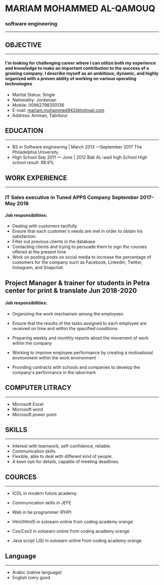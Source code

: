 # MARIAM MOHAMMED AL-QAMOUQ
### software engineering
---------------------
## OBJECTIVE 
-------------------------------------
#### I'm looking for challenging career where I can utilize both my experience and knowledge to make an important contribution to the success of a growing company. I describe myself as an ambitious, dynamic, and highly organized with a proven ability of working on various operating technologies
* Marital Status: Single
* Nationality: Jordanian
* Mobile: 00962798350136
* E-mail: mariam.mohammed942@hotmail.com 
* Address: Amman, Tabrbour
## EDUCATION
----------------------------
* BS in Software engineering	| March 2013 —September 2017 The Philadelphia University
*	High School	Sep 2011 — June | 2012 Bab AL-wad high School High school result: 88.9%

## WORK EXPERIENCE
--------------------------------

### IT Sales executive in Tuned APPS Company	September 2017- May 2018
#### Job responsibilities:
* Dealing with customers tactfully
* Ensure that each customer's needs are met in order to obtain his satisfaction
* Filter out previous clients in the database
* Contacting clients and trying to persuade them to sign the courses offered at the present time
* Work on posting posts on social media to increase the percentage of customers for the company such as Facebook, LinkedIn, Twitter, Instagram, and Snapchat.

## Project Manager & trainer for students in Petra center for print & translate	 Jun 2018-2020
#### Job responsibilities:

* Organizing the work mechanism among the employees
*	Ensure that the results of the tasks assigned to each employee are received on time and within the specified conditions
 
*	Preparing weekly and monthly reports about the movement of work within the company
*	Working to improve employee performance by creating a motivational environment within the work environment
*	Providing contracts with schools and companies to develop the company's performance in the labormark
## COMPUTER LITRACY
----------------------
*	Microsoft Excel
*	Microsoft word
*	Microsoft power point
## SKILLS
--------------------------
* Interest with teamwork, self-confidence, reliable.
* Communication skills.
* Flexible, able to deal with different kind of people.
* A keen eye for details, capable of meeting deadlines.

## COURCES
-----------------------
* ICDL in modern future academy
* Communication skills in JEFE

* Web in be programmer (PHP)

* Html/Html5 in soloearn online from coding academy orange

* Css/Css3 in soloearn online from coding academy orange

* Java script (JS) in soloearn online from coding academy orange
## Language
-----------------
*	Arabic (native language)
*	English (very good



